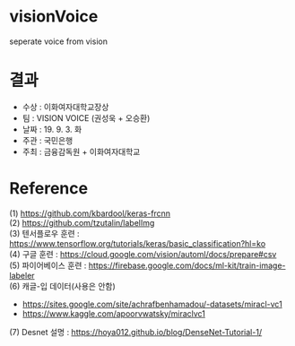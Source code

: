 # visionVoice
seperate voice from vision

# 결과
- 수상 : 이화여자대학교장상
- 팀 : VISION VOICE (권성욱 + 오승환)
- 날짜 : 19. 9. 3. 화
- 주관 : 국민은행
- 주최 : 금융감독원 + 이화여자대학교

# Reference
(1) https://github.com/kbardool/keras-frcnn   
(2) https://github.com/tzutalin/labelImg   
(3) 텐서플로우 훈련 : https://www.tensorflow.org/tutorials/keras/basic_classification?hl=ko   
(4) 구글 훈련 : https://cloud.google.com/vision/automl/docs/prepare#csv   
(5) 파이어베이스 훈련 : https://firebase.google.com/docs/ml-kit/train-image-labeler   
(6) 캐글-입 데이터(사용은 안함)   
- https://sites.google.com/site/achrafbenhamadou/-datasets/miracl-vc1   
- https://www.kaggle.com/apoorvwatsky/miraclvc1   

(7) Desnet 설명 : https://hoya012.github.io/blog/DenseNet-Tutorial-1/ 
